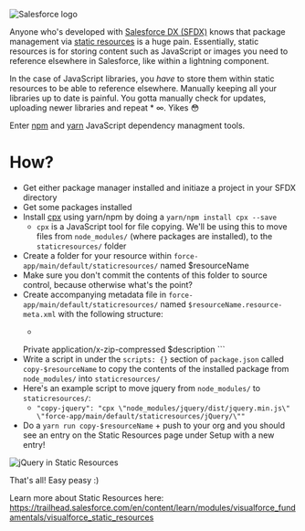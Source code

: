 ![Salesforce logo](~posts/managing_sfdx_static_resources_via_npm_or_yarn/sflogo.png)

Anyone who's developed with [Salesforce DX (SFDX)](https://developer.salesforce.com/platform/dx) knows that package management via [static resources](https://developer.salesforce.com/docs/atlas.en-us.pages.meta/pages/pages_resources.htm) is a huge pain. Essentially, static resources is for storing content such as JavaScript or images you need to reference elsewhere in Salesforce, like within a lightning component. 

In the case of JavaScript libraries, you *have* to store them within static resources to be able to reference elsewhere. Manually keeping all your libraries up to date is painful. You gotta manually check for updates, uploading newer libraries and repeat * ∞. Yikes 😳

Enter [npm](https://www.npmjs.com/) and [yarn](https://yarnpkg.com/en/) JavaScript dependency managment tools. 

# How?
- Get either package manager installed and initiaze a project in your SFDX directory 
- Get some packages installed
- Install [cpx](https://github.com/mysticatea/cpx) using yarn/npm by doing a `yarn/npm install cpx --save` 
  - `cpx` is a JavaScript tool for file copying. We'll be using this to move files from `node_modules/` (where packages are installed), to the `staticresources/` folder
- Create a folder for your resource within `force-app/main/default/staticresources/` named $resourceName
 - Make sure you don't commit the contents of this folder to source control, because otherwise what's the point?
 - Create accompanying metadata file in `force-app/main/default/staticresources/` named `$resourceName.resource-meta.xml` with the following structure:
   - ```
    <StaticResource xmlns="http://soap.sforce.com/2006/04/metadata">
        <cacheControl>Private</cacheControl>
        <contentType>application/x-zip-compressed</contentType>
        <description>$description</description>
      </StaticResource>
      ```
- Write a script in under the `scripts: {}` section of `package.json` called `copy-$resourceName` to copy the contents of the installed package from `node_modules/` into `staticresources/`
 - Here's an example script to move jquery from `node_modules/` to `staticresources/`: 
   - `"copy-jquery": "cpx \"node_modules/jquery/dist/jquery.min.js\" \"force-app/main/default/staticresources/jQuery/\""`
- Do a `yarn run copy-$resourceName` + push to your org and you should see an entry on the Static Resources page under Setup with a new entry! 

![jQuery in Static Resources](~posts/managing_sfdx_static_resources_via_npm_or_yarn/jquery.png)

That's all! Easy peasy :)


Learn more about Static Resources here: https://trailhead.salesforce.com/en/content/learn/modules/visualforce_fundamentals/visualforce_static_resources